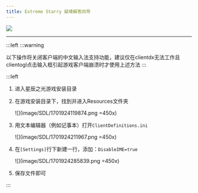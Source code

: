 ```yaml
---
title: Extreme Starry 疑难解答向导
---
```


![](image/SDL/1701930223069.png)

---

:::left
:::warning

<!-- TODO: 改用GFM语法 -->

以下操作将关闭客户端的中文输入法支持功能，建议仅在clientdx无法工作且clientogl点击输入框引起游戏客户端崩溃时才使用上述方法
:::

:::left

1. 进入星辰之光游戏安装目录

1. 在游戏安装目录下，找到并进入Resources文件夹

   ![](image/SDL/1701924119874.png =450x)

1. 用文本编辑器（例如记事本）打开`ClientDefinitions.ini`

   ![](image/SDL/1701924211967.png =450x)

1. 在`[Settings]`行下新建一行，添加：`DisableIME=true`

   ![](image/SDL/1701924285839.png =450x)

1. 保存文件即可

:::
